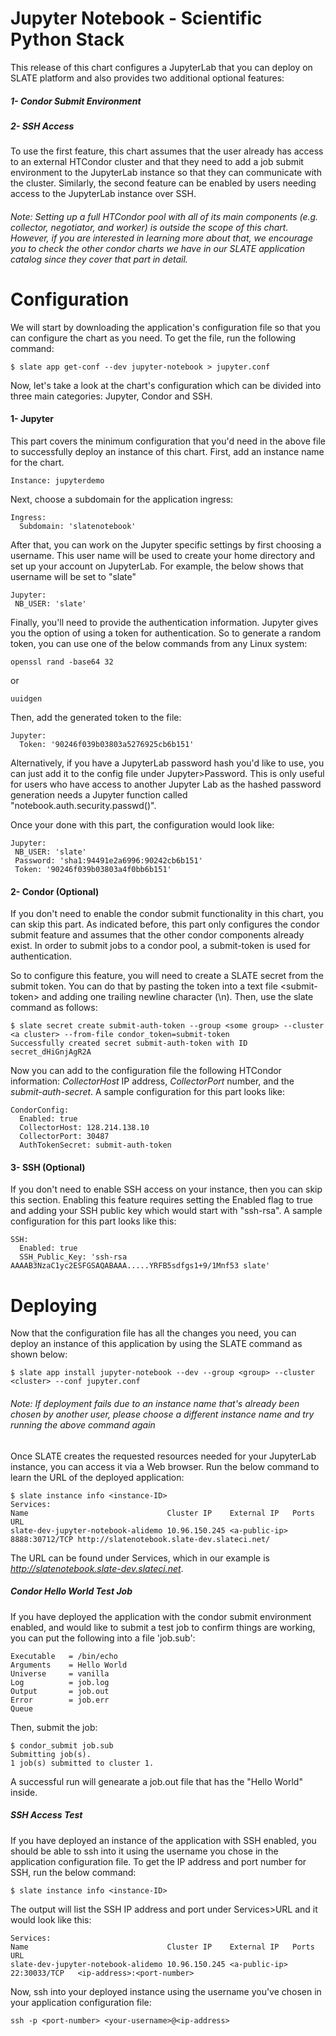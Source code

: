# Jupyter Notebook - Scientific Python Stack

This release of this chart configures a JupyterLab that you can deploy on SLATE platform and also provides two additional optional features: 
##### 1- Condor Submit Environment
##### 2- SSH Access

To use the first feature, this chart assumes that the user already has access to an external HTCondor cluster and that they need to add a job submit environment to the JupyterLab instance so that they can communicate with the cluster. Similarly, the second feature can be enabled by users needing access to the JupyterLab instance over SSH. 

###### Note: Setting up a full HTCondor pool with all of its main components (e.g. collector, negotiator, and worker) is outside the scope of this chart. However, if you are interested in learning more about that, we encourage you to check the other condor charts we have in our SLATE application catalog since they cover that part in detail.

# Configuration
We will start by downloading the application's configuration file so that you can configure the chart as you need. To get the file, run the following command:  

	$ slate app get-conf --dev jupyter-notebook > jupyter.conf


Now, let's take a look at the chart's configuration which can be divided into three main categories: Jupyter, Condor and SSH. 
#### 1- Jupyter

This part covers the minimum configuration that you'd need in the above file to successfully deploy an instance of this chart. First, add an instance name for the chart. 

	Instance: jupyterdemo
	
Next, choose a subdomain for the application ingress: 

	Ingress:
	  Subdomain: 'slatenotebook'
 
After that, you can work on the Jupyter specific settings by first choosing a username. This user name will be used to create your home directory and set up your account on JupyterLab. For example, the below shows that username will be set to "slate"

	Jupyter:
     NB_USER: 'slate'

Finally, you'll need to provide the authentication information. Jupyter gives you the option of using a token for authentication. So to generate a random token, you can use one of the below commands from any Linux system:

	openssl rand -base64 32
	
or

	uuidgen

Then, add the generated token to the file:

	Jupyter:
	  Token: '90246f039b03803a5276925cb6b151'
     
Alternatively, if you have a JupyterLab password hash you'd like to use, you can just add it to the config file under Jupyter>Password. This is only useful for users who have access to another Jupyter Lab as the hashed password generation needs a Jupyter function called "notebook.auth.security.passwd()". 

Once your done with this part, the configuration would look like:

	Jupyter:
     NB_USER: 'slate'
     Password: 'sha1:94491e2a6996:90242cb6b151'
     Token: '90246f039b03803a4f0bb6b151'

 
#### 2- Condor (Optional)  
If you don't need to enable the condor submit functionality in this chart, you can skip this part. As indicated before, this part only configures the condor submit feature and assumes that the other condor components already exist. In order to submit jobs to a condor pool, a submit-token is used for authentication.
 
So to configure this feature, you will need to create a SLATE secret from the submit token. You can do that by pasting the token into a text file &lt;submit-token&gt; and adding one trailing newline character (\n). Then, use the slate command as follows:

	$ slate secret create submit-auth-token --group <some group> --cluster <a cluster> --from-file condor_token=submit-token
	Successfully created secret submit-auth-token with ID secret_dHiGnjAgR2A
 
 

Now you can add to the configuration file the following HTCondor information: *CollectorHost* IP address, *CollectorPort* number, and the *submit-auth-secret*. A sample configuration for this part looks like:

	CondorConfig:
      Enabled: true
      CollectorHost: 128.214.138.10
      CollectorPort: 30487
      AuthTokenSecret: submit-auth-token
  
#### 3- SSH (Optional) 
If you don't need to enable SSH access on your instance, then you can skip this section. Enabling this feature requires setting the Enabled flag to true and adding your SSH public key which would start with "ssh-rsa". A sample configuration for this part looks like this:

	SSH:  
	  Enabled: true
	  SSH_Public_Key: 'ssh-rsa AAAAB3NzaC1yc2ESFGSAQABAAA.....YRFB5sdfgs1+9/1Mnf53 slate'

# Deploying
 Now that the configuration file has all the changes you need, you can deploy an instance of this application by using the SLATE command as shown below: 

	$ slate app install jupyter-notebook --dev --group <group> --cluster <cluster> --conf jupyter.conf
	
###### Note: If deployment fails due to an instance name that's already been chosen by another user, please choose a different instance name and try running the above command again 
Once SLATE creates the requested resources needed for your JupyterLab instance, you can access it via a Web browser. Run the below command to learn the URL of the deployed application: 

	$ slate instance info <instance-ID>
	Services:
	Name                               Cluster IP    External IP   Ports          URL                                     
	slate-dev-jupyter-notebook-alidemo 10.96.150.245 <a-public-ip> 8888:30712/TCP http://slatenotebook.slate-dev.slateci.net/
The URL can be found under Services, which in our example is *http://slatenotebook.slate-dev.slateci.net*.

##### Condor Hello World Test Job
If you have deployed the application with the condor submit environment enabled, and would like to submit a test job to confirm things are working, you can put the following into a file 'job.sub':

	Executable   = /bin/echo
	Arguments    = Hello World
	Universe     = vanilla
	Log          = job.log
	Output       = job.out
	Error        = job.err
	Queue

Then, submit the job: 

	$ condor_submit job.sub
	Submitting job(s).
	1 job(s) submitted to cluster 1.

A successful run will genearate a job.out file that has the "Hello World" inside.

##### SSH Access Test
If you have deployed an instance of the application with SSH enabled, you should be able to ssh into it using the username you chose in the application configuration file. To get the IP address and port number for SSH, run the below command:
	
	$ slate instance info <instance-ID>
	
The output will list the SSH IP address and port under Services>URL and it would look like this:

	Services:
	Name                               Cluster IP    External IP   Ports          URL                                     
	slate-dev-jupyter-notebook-alidemo 10.96.150.245 <a-public-ip> 22:30033/TCP   <ip-address>:<port-number>

Now, ssh into your deployed instance using the username you've chosen in your application configuration file:

	ssh -p <port-number> <your-username>@<ip-address>


